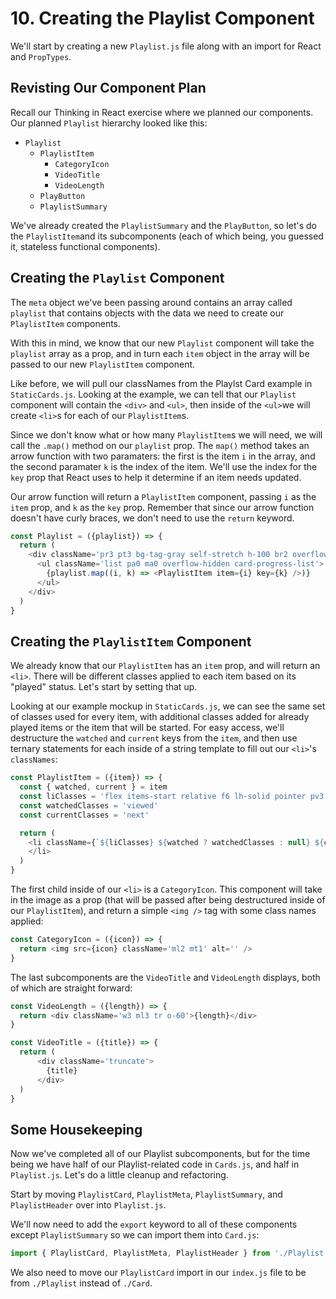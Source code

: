 # 10. Creating the Playlist Component
We'll start by creating a new `Playlist.js` file along with an import for React and `PropTypes`.

## Revisting Our Component Plan
Recall our Thinking in React exercise where we planned our components. Our planned `Playlist` hierarchy looked like this:

* `Playlist`
  - `PlaylistItem`
    - `CategoryIcon`
    - `VideoTitle`
    - `VideoLength`
  - `PlayButton`
  - `PlaylistSummary`

We've already created the `PlaylistSummary` and the `PlayButton`, so let's do the `PlaylistItem`and its subcomponents (each of which being, you guessed it, stateless functional components).

## Creating the `Playlist` Component
The `meta` object we've been passing around contains an array called `playlist` that contains objects with the data we need to create our `PlaylistItem` components.

With this in mind, we know that our new `Playlist` component will take the `playlist` array as a prop, and in turn each `item` object in the array will be passed to our new `PlaylistItem` component.

Like before, we will pull our classNames from the Playlst Card example in `StaticCards.js`. Looking at the example, we can tell that our `Playlist` component will contain the `<div>` and `<ul>`, then inside of the `<ul>`we will create `<li>`s for each of our `PlaylistItem`s.

Since we don't know what or how many `PlaylistItem`s we will need, we will call the `.map()` method on our `playlist` prop. The `map()` method takes an arrow function with two paramaters: the first is the item `i` in the array, and the second paramater `k` is the index of the item. We'll use the index for the `key` prop that React uses to help it determine if an item needs updated.

Our arrow function will return a `PlaylistItem` component, passing `i` as the `item` prop, and `k` as the `key` prop. Remember that since our arrow function doesn't have curly braces, we don't need to use the `return` keyword. 

```javascript
const Playlist = ({playlist}) => {
  return (
    <div className='pr3 pt3 bg-tag-gray self-stretch h-100 br2 overflow-y-scroll'>
      <ul className='list pa0 ma0 overflow-hidden card-progress-list'>
        {playlist.map((i, k) => <PlaylistItem item={i} key={k} />)}
      </ul>
    </div>
  )  
}
```

## Creating the `PlaylistItem` Component

We already know that our `PlaylistItem` has an `item` prop, and will return an `<li>`. There will be different classes applied to each item based on its "played" status. Let's start by setting that up.

Looking at our example mockup in `StaticCards.js`, we can see the same set of classes used for every item, with additional classes added for already played items or the item that will be started. For easy access, we'll destructure the `watched` and `current` keys from the `item`, and then use ternary statements for each inside of a string template to fill out our `<li>`'s `classNames`:

```javascript
const PlaylistItem = ({item}) => {
  const { watched, current } = item
  const liClasses = 'flex items-start relative f6 lh-solid pointer pv3 pl4 pr3 gray hover-bg-white card-progress-list-item' 
  const watchedClasses = 'viewed'
  const currentClasses = 'next'

  return (
    <li className={`${liClasses} ${watched ? watchedClasses : null} ${current ? currentClasses : null}`}>
    </li>
  )
}
```

The first child inside of our `<li>` is a `CategoryIcon`. This component will take in the image as a prop (that will be passed after being destructured inside of our `PlaylistItem`), and return a simple `<img />` tag with some class names applied:

```javascript
const CategoryIcon = ({icon}) => {
  return <img src={icon} className='ml2 mt1' alt='' />
}
```

The last subcomponents are the `VideoTitle` and `VideoLength` displays, both of which are straight forward:

```javascript
const VideoLength = ({length}) => {
  return <div className='w3 ml3 tr o-60'>{length}</div>
}

const VideoTitle = ({title}) => {
  return (
      <div className='truncate'>
        {title}
      </div>
  )
}
```

## Some Housekeeping
Now we've completed all of our Playlist subcomponents, but for the time being we have half of our Playlist-related code in `Cards.js`, and half in `Playlist.js`. Let's do a little cleanup and refactoring.

Start by moving `PlaylistCard`, `PlaylistMeta`, `PlaylistSummary`, and `PlaylistHeader` over into `Playlist.js`.

We'll now need to add the `export` keyword to all of these components except `PlaylistSummary` so we can import them into `Card.js`:

```javascript
import { PlaylistCard, PlaylistMeta, PlaylistHeader } from './Playlist'
```

We also need to move our `PlaylistCard` import in our `index.js` file to be from `./Playlist` instead of `./Card`.

